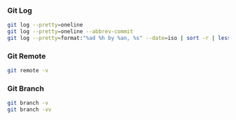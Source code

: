 ### Git Log

```sh
git log --pretty=oneline
git log --pretty=oneline --abbrev-commit
git log --pretty=format:"%ad %h by %an, %s" --date=iso | sort -r | less
```

### Git Remote

```sh
git remote -v
```

### Git Branch

```sh
git branch -v
git branch -vv
```
